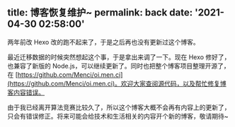 title: 博客恢复维护~
permalink: back
date: '2021-04-30 02:58:00'
---

两年前改 Hexo 改的跑不起来了，于是之后再也没有更新过这个博客。

最近迁移数据的时候突然想起这个事，于是拿出来调了一下。现在 Hexo 修好了，也兼容了新版的 Node.js，可以继续更新了。同时也把整个博客项目整理开源了，在 [https://github.com/Menci/oi.men.ci](https://github.com/Menci/oi.men.ci)。欢迎大家查阅源代码，以及帮忙修复博客内容错误。

由于我已经离开算法竞赛比较久了，所以这个博客大概不会再有内容上的更新了，只会有错误修正。将来可能会给技术和生活相关的内容开个新的博客，敬请期待~
